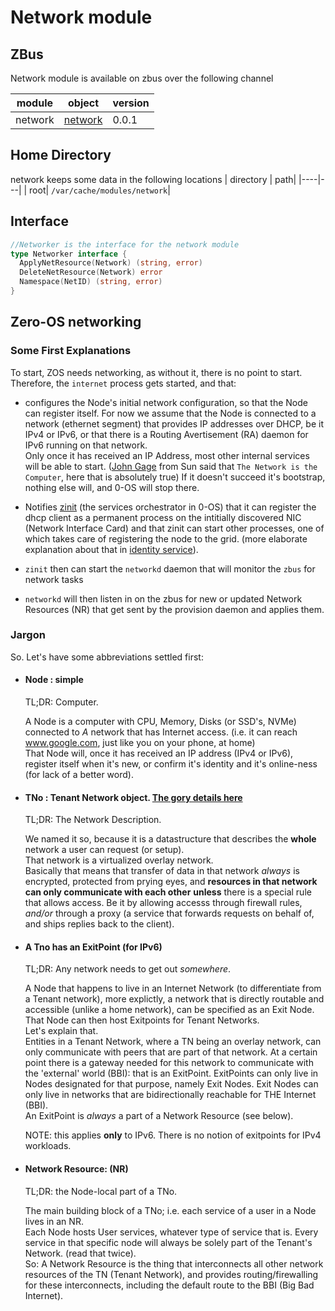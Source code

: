 # Network module

## ZBus

Network module is available on zbus over the following channel

| module | object | version |
|--------|--------|---------|
| network|[network](#interface)| 0.0.1|

## Home Directory

network keeps some data in the following locations
| directory | path|
|----|---|
| root| `/var/cache/modules/network`|

## Interface

```go
//Networker is the interface for the network module
type Networker interface {
  ApplyNetResource(Network) (string, error)
  DeleteNetResource(Network) error
  Namespace(NetID) (string, error)
}
```

## Zero-OS networking

### Some First Explanations

To start, ZOS needs networking, as without it, there is no point to start.
Therefore, the `internet` process gets started, and that:

- configures the Node's initial network configuration, so that the Node can register itself.  For now we assume that the Node is connected to a network (ethernet segment) that provides IP addresses over DHCP, be it IPv4 or IPv6, or that there is a Routing Avertisement (RA) daemon for IPv6 running on that network.  
Only once it has received an IP Address, most other internal services will be able to start. ([John Gage](https://www.networkcomputing.com/cloud-infrastructure/network-computer-again) from Sun said that `The Network is the Computer`, here that is absolutely true)
If it doesn't succeed it's bootstrap, nothing else will, and 0-OS will stop there.
- Notifies [zinit](https://github.com/threefoldtech/zinit/blob/master/docs/readme.md) (the services orchestrator in 0-OS) that it can register the dhcp client as a permanent process on the intitially discovered NIC (Network Interface Card) and that zinit can start other processes, one of which takes care of registering the node to the grid. (more elaborate explanation about that in [identity service](../identity/readme.md)).
- `zinit` then can start the `networkd` daemon that will monitor the `zbus` for network tasks

- `networkd` will then listen in on the zbus for new or updated Network Resources (NR) that get sent by the provision daemon and applies them.

### Jargon

So. Let's have some abbreviations settled first:

- #### Node : simple  

  TL;DR: Computer.

  A Node is a computer with CPU, Memory, Disks (or SSD's, NVMe) connected to _A_ network that has Internet access. (i.e. it can reach www.google.com, just like you on your phone, at home)  
  That Node will, once it has received an IP address (IPv4 or IPv6), register itself when it's new, or confirm it's identity and it's online-ness (for lack of a better word).

- #### TNo : Tenant Network object. [The gory details here](https://github.com/threefoldtech/zos/blob/master/pkg/network.go)
  
  TL;DR: The Network Description.

  We named it so, because it is a datastructure that describes the __whole__ network a user can request (or setup).  
  That network is a virtualized overlay network.  
  Basically that means that transfer of data in that network *always* is encrypted, protected from prying eyes, and __resources in that network can only communicate with each other__ **unless** there is a special rule that allows access. Be it by allowing accesss through firewall rules, *and/or* through a proxy (a service that forwards requests on behalf of, and ships replies back to the client).

- #### A Tno has an ExitPoint (for IPv6)
  
  TL;DR: Any network needs to get out *somewhere*.

  A Node that happens to live in an Internet Network (to differentiate from a Tenant network), more explictly, a network that is directly routable and accessible (unlike a home network), can be specified as an Exit Node.  
  That Node can then host Exitpoints for Tenant Networks.  
  Let's explain that.  
  Entities in a Tenant Network, where a TN being an overlay network, can only communicate with peers that are part of that network. At a certain point there is a gateway needed for this network to communicate with the 'external' world (BBI): that is an ExitPoint. ExitPoints can only live in Nodes designated for that purpose, namely Exit Nodes. Exit Nodes can only live in networks that are bidirectionally reachable for THE Internet (BBI).  
  An ExitPoint is *always* a part of a Network Resource (see below).

  NOTE: this applies **only** to IPv6. There is no notion of exitpoints for IPv4 workloads.

- #### Network Resource: (NR)
  
  TL;DR: the Node-local part of a TNo.

  The main building block of a TNo; i.e. each service of a user in a Node lives in an NR.  
  Each Node hosts User services, whatever type of service that is. Every service in that specific node will always be solely part of the Tenant's Network. (read that twice).  
  So: A Network Resource is the thing that interconnects all other network resources of the TN (Tenant Network), and provides routing/firewalling for these interconnects, including the default route to the BBI (Big Bad Internet).  
  